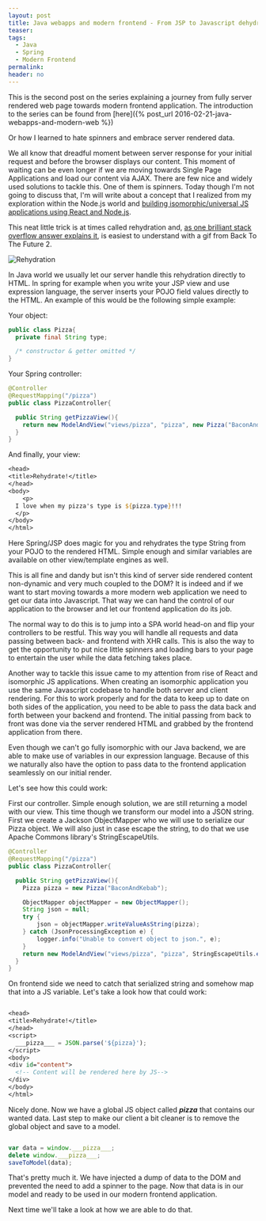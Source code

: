 ```yaml
---
layout: post
title: Java webapps and modern frontend - From JSP to Javascript dehydration
teaser:
tags:
  - Java
  - Spring
  - Modern Frontend
permalink:
header: no
---
```


This is the second post on the series explaining a journey from fully server rendered web page towards modern frontend application. The introduction to the series can be found from [here]({% post_url 2016-02-21-java-webapps-and-modern-web %})

Or how I learned to hate spinners and embrace server rendered data.

We all know that dreadful moment between server response for your initial request and before the browser displays our content. This moment of waiting can be even longer if we are moving towards Single Page Applications and load our content via AJAX. There are few nice and widely used solutions to tackle this. One of them is spinners. Today though I'm not going to discuss that, I'm will write about a concept that I realized from my exploration within the Node.js world and [building isomorphic/universal JS applications using React and Node.js](http://www.github.com/Xantier/nerd-stack).

This neat little trick is at times called rehydration and, [as one brilliant stack overflow answer explains it](http://stackoverflow.com/a/33790716), is easiest to understand with a gif from Back To The Future 2.

![Rehydration](http://i.stack.imgur.com/YvHXB.gif)

In Java world we usually let our server handle this rehydration directly to HTML. In spring for example when you write your JSP view and use expression language, the server inserts your POJO field values directly to the HTML. An example of this would be the following simple example:


Your object:

```java
public class Pizza{
  private final String type;

  /* constructor & getter omitted */
}
```

Your Spring controller:
```java
@Controller
@RequestMapping("/pizza")
public class PizzaController{

  public String getPizzaView(){
    return new ModelAndView("views/pizza", "pizza", new Pizza("BaconAndKebab"));
  }
}
```


And finally, your view:
```jsp
<head>
<title>Rehydrate!</title>
</head>
<body>
	<p>
  I love when my pizza's type is ${pizza.type}!!!
  </p>
</body>
</html>
```

Here Spring/JSP does magic for you and rehydrates the type String from your POJO to the rendered HTML. Simple enough and similar variables are available on other view/template engines as well.

This is all fine and dandy but isn't this kind of server side rendered content non-dynamic and very much coupled to the DOM?
It is indeed and if we want to start moving towards a more modern web application we need to get our data into Javascript. That way we can hand the control of our application to the browser and let our frontend application do its job.

The normal way to do this is to jump into a SPA world head-on and flip your controllers to be restful. This way you will handle all requests and data passing between back- and frontend with XHR calls. This is also the way to get the opportunity to put nice little spinners and loading bars to your page to entertain the user while the data fetching takes place.

Another way to tackle this issue came to my attention from rise of React and isomorphic JS applications. When creating an isomorphic application you use the same Javascript codebase to handle both server and client rendering. For this to work properly and for the data to keep up to date on both sides of the application, you need to be able to pass the data back and forth between your backend and frontend. The initial passing from back to front was done via the server rendered HTML and grabbed by the frontend application from there.

Even though we can't go fully isomorphic with our Java backend, we are able to make use of variables in our expression language. Because of this we naturally also have the option to pass data to the frontend application seamlessly on our initial render.

Let's see how this could work:

First our controller. Simple enough solution, we are still returning a model with our view. This time though we transform our model into a JSON string. First we create a Jackson ObjectMapper who we will use to serialize our Pizza object. We will also just in case escape the string, to do that we use Apache Commons library's StringEscapeUtils.

```java
@Controller
@RequestMapping("/pizza")
public class PizzaController{

  public String getPizzaView(){
    Pizza pizza = new Pizza("BaconAndKebab");

    ObjectMapper objectMapper = new ObjectMapper();
    String json = null;
    try {
        json = objectMapper.writeValueAsString(pizza);
    } catch (JsonProcessingException e) {
        logger.info("Unable to convert object to json.", e);
    }
    return new ModelAndView("views/pizza", "pizza", StringEscapeUtils.escapeJson(json));
  }
}
```

On frontend side we need to catch that serialized string and somehow map that into a JS variable. Let's take a look how that could work:

```jsp

<head>
<title>Rehydrate!</title>
</head>
<script>
  ___pizza___ = JSON.parse('${pizza}');
</script>
<body>
<div id="content">
  <!-- Content will be rendered here by JS-->
</div>
</body>
</html>

```

Nicely done. Now we have a global JS object called ___pizza___ that contains our wanted data. Last step to make our client a bit cleaner is to remove the global object and save to a model.

```javascript

var data = window.___pizza___;
delete window.___pizza___;
saveToModel(data);

```

That's pretty much it. We have injected a dump of data to the DOM and prevented the need to add a spinner to the page. Now that data is in our model and ready to be used in our modern frontend application.

Next time we'll take a look at how we are able to do that.

